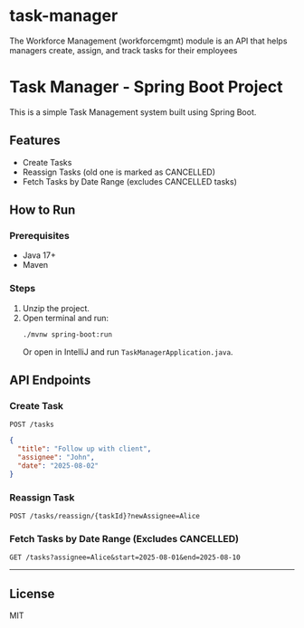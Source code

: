 # task-manager
 The Workforce Management (workforcemgmt) module is an API that helps managers create, assign, and track tasks for their employees
# Task Manager - Spring Boot Project

This is a simple Task Management system built using Spring Boot.

## Features
- Create Tasks
- Reassign Tasks (old one is marked as CANCELLED)
- Fetch Tasks by Date Range (excludes CANCELLED tasks)

## How to Run

### Prerequisites
- Java 17+
- Maven

### Steps
1. Unzip the project.
2. Open terminal and run:
   ```bash
   ./mvnw spring-boot:run
   ```
   Or open in IntelliJ and run `TaskManagerApplication.java`.

## API Endpoints

### Create Task
`POST /tasks`
```json
{
  "title": "Follow up with client",
  "assignee": "John",
  "date": "2025-08-02"
}
```

### Reassign Task
`POST /tasks/reassign/{taskId}?newAssignee=Alice`

### Fetch Tasks by Date Range (Excludes CANCELLED)
`GET /tasks?assignee=Alice&start=2025-08-01&end=2025-08-10`

---

## License
MIT
